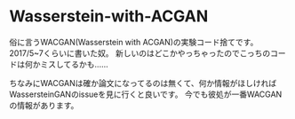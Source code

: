 # Wasserstein-with-ACGAN
俗に言うWACGAN(Wasserstein with ACGAN)の実験コード捨てです。2017/5~7くらいに書いた奴。
新しいのはどこかやっちゃったのでこっちのコードは何かミスしてるかも......

ちなみにWACGANは確か論文になってるのは無くて、何か情報がほしければWassersteinGANのissueを見に行くと良いです。
今でも彼処が一番WACGANの情報があります。

